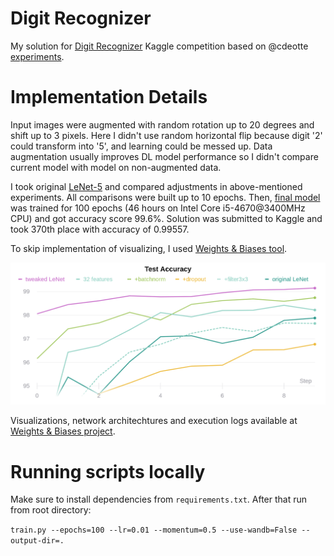 # Digit Recognizer
My solution for [Digit Recognizer](https://www.kaggle.com/c/digit-recognizer) Kaggle competition based on @cdeotte [experiments](https://www.kaggle.com/cdeotte/how-to-choose-cnn-architecture-mnist).
# Implementation Details
Input images were augmented with random rotation up to 20 degrees and shift up to 3 pixels. Here I didn't use random horizontal flip because digit '2' could transform into '5', and learning could be messed up. Data augmentation usually improves DL model performance so I didn't compare current model with model on non-augmented data.

I took original [LeNet-5](https://github.com/trushkin-ilya/digit-recognizer/blob/f32054a656620d7d9110799f30018d55842f186e/lenet.py#L4) and compared adjustments in above-mentioned experiments. All comparisons were built up to 10 epochs. Then, [final model](https://github.com/trushkin-ilya/digit-recognizer/blob/f32054a656620d7d9110799f30018d55842f186e/lenet.py#L184) was trained for 100 epochs (46 hours on Intel Core i5-4670@3400MHz CPU) and got accuracy score 99.6%. Solution was submitted to Kaggle and took 370th place with accuracy of 0.99557.

To skip implementation of visualizing, I used [Weights & Biases tool](https://www.wandb.com/).


![text](https://github.com/trushkin-ilya/digit-recognizer/blob/master/W&B%20Chart%2011_9_2019,%2011_12_22%20PM.png?raw=true)

Visualizations, network architechtures and execution logs available at [Weights & Biases project](https://app.wandb.ai/ilya-trushkin/digit-recognizer).
# Running scripts locally
Make sure to install dependencies from `requirements.txt`. After that run from root directory:

``train.py --epochs=100 --lr=0.01 --momentum=0.5 --use-wandb=False --output-dir=.``
